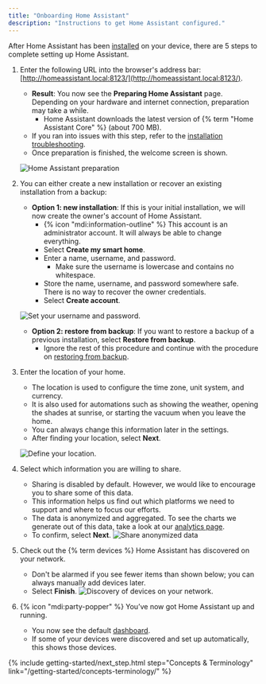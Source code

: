 ```yaml
---
title: "Onboarding Home Assistant"
description: "Instructions to get Home Assistant configured."
---
```


After Home Assistant has been [installed](/installation/) on your device, there are 5 steps to complete setting up Home Assistant.

1. Enter the following URL into the browser's address bar: [http://homeassistant.local:8123/](http://homeassistant.local:8123/).
   - **Result**: You now see the **Preparing Home Assistant** page. Depending on your hardware and internet connection, preparation may take a while.
     - Home Assistant downloads the latest version of {% term "Home Assistant Core" %} (about 700&nbsp;MB).
   - If you ran into issues with this step, refer to the [installation troubleshooting](/installation/troubleshooting/).
   - Once preparation is finished, the welcome screen is shown.

    ![Home Assistant preparation](/images/getting-started/onboarding_preparing_01_.png)

2. You can either create a new installation or recover an existing installation from a backup:
   - **Option 1: new installation**: If this is your initial installation, we will now create the owner's account of Home Assistant.
     - {% icon "mdi:information-outline" %} This account is an administrator account. It will always be able to change everything.
     - Select **Create my smart home**.
     - Enter a name, username, and password.
       - Make sure the username is lowercase and contains no whitespace.
     - Store the name, username, and password somewhere safe. There is no way to recover the owner credentials.
     - Select **Create account**.

    ![Set your username and password.](/images/getting-started/username.png)

   - **Option 2: restore from backup**: If you want to restore a backup of a previous installation, select **Restore from backup**.
     - Ignore the rest of this procedure and continue with the procedure on [restoring from backup](/common-tasks/os/#restoring-a-backup).

3. Enter the location of your home.
   - The location is used to configure the time zone, unit system, and currency.
   - It is also used for automations such as showing the weather, opening the shades at sunrise, or starting the vacuum when you leave the home.
   - You can always change this information later in the settings.
   - After finding your location, select **Next**.

    ![Define your location.](/images/getting-started/onboarding_location.png)

4. Select which information you are willing to share.
    - Sharing is disabled by default. However, we would like to encourage you to share some of this data.
    - This information helps us find out which platforms we need to support and where to focus our efforts.
    - The data is anonymized and aggregated. To see the charts we generate out of this data, take a look at our [analytics page](https://analytics.home-assistant.io/).
    - To confirm, select **Next**.
   ![Share anonymized data](/images/getting-started/onboarding_share_anonymized_info.png)

5. Check out the {% term devices %} Home Assistant has discovered on your network.
    - Don't be alarmed if you see fewer items than shown below; you can always manually add devices later.
    - Select **Finish**.
    ![Discovery of devices on your network.](/images/getting-started/onboarding_devices.png)

6. {% icon "mdi:party-popper" %} You’ve now got Home Assistant up and running.
   - You now see the default [dashboard](/dashboards/).
   - If some of your devices were discovered and set up automatically, this shows those devices.

{% include getting-started/next_step.html step="Concepts & Terminology" link="/getting-started/concepts-terminology/" %}
